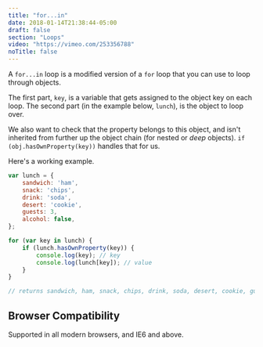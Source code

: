 ```yaml
---
title: "for...in"
date: 2018-01-14T21:38:44-05:00
draft: false
section: "Loops"
video: "https://vimeo.com/253356788"
noTitle: false
---
```


A `for...in` loop is a modified version of a `for` loop that you can use to loop through objects.

The first part, `key`, is a variable that gets assigned to the object key on each loop. The second part (in the example below, `lunch`), is the object to loop over.

We also want to check that the property belongs to this object, and isn't inherited from further up the object chain (for nested or *deep* objects). `if (obj.hasOwnProperty(key))` handles that for us.

Here's a working example.

```javascript
var lunch = {
	sandwich: 'ham',
	snack: 'chips',
	drink: 'soda',
	desert: 'cookie',
	guests: 3,
	alcohol: false,
};

for (var key in lunch) {
	if (lunch.hasOwnProperty(key)) {
		console.log(key); // key
		console.log(lunch[key]); // value
	}
}

// returns sandwich, ham, snack, chips, drink, soda, desert, cookie, guests, 3, alcohol, false
```

## Browser Compatibility

Supported in all modern browsers, and IE6 and above.